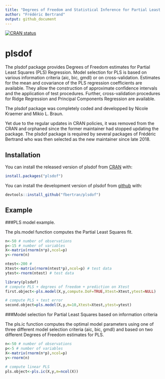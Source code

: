 ```yaml
---
title: "Degrees of Freedom and Statistical Inference for Partial Least Squares Regression"
author: "Frédéric Bertrand"
output: github_document
---
```


[![CRAN status](https://www.r-pkg.org/badges/version/plsdof)](https://cran.r-project.org/package=plsdof)

<!-- README.md is generated from README.Rmd. Please edit that file -->


# plsdof

The plsdof package provides Degrees of Freedom estimates
        for Partial Least Squares (PLS) Regression. Model selection for
        PLS is based on various information criteria (aic, bic, gmdl)
        or on cross-validation. Estimates for the mean and covariance
        of the PLS regression coefficients are available. They allow
        the construction of approximate confidence intervals and the
        application of test procedures. Further, cross-validation
        procedures for Ridge Regression and Principal Components
        Regression are available.

The plsdof package was completely coded and developped by Nicole Kraemer and Mikio L. Braun. 

Yet due to the regular updates in CRAN policies, it was removed from the CRAN and orphaned since the former maintainer had stopped updating the package. The plsdof package is required by several packages of Frédéric Bertrand who was then selected as the new maintainer since late 2018. 


## Installation

You can install the released version of plsdof from [CRAN](https://CRAN.R-project.org) with:


```r
install.packages("plsdof")
```

You can install the development version of plsdof from [github](https://github.com) with:


```r
devtools::install_github("fbertran/plsdof")
```

## Example

###PLS model example.

The pls.model function computes the Partial Least Squares fit.


```r
n<-50 # number of observations
p<-15 # number of variables
X<-matrix(rnorm(n*p),ncol=p)
y<-rnorm(n)

ntest<-200 #
Xtest<-matrix(rnorm(ntest*p),ncol=p) # test data
ytest<-rnorm(ntest) # test data

library(plsdof)
# compute PLS + degrees of freedom + prediction on Xtest
first.object<-pls.model(X,y,compute.DoF=TRUE,Xtest=Xtest,ytest=NULL)

# compute PLS + test error
second.object=pls.model(X,y,m=10,Xtest=Xtest,ytest=ytest)
```

###Model selection for Partial Least Squares based on information criteria

The pls.ic function computes the optimal model parameters using one of three different model selection criteria (aic, bic, gmdl) and based on two different Degrees of Freedom estimates for PLS.


```r
n<-50 # number of observations
p<-5 # number of variables
X<-matrix(rnorm(n*p),ncol=p)
y<-rnorm(n)

# compute linear PLS
pls.object<-pls.ic(X,y,m=ncol(X))
```
